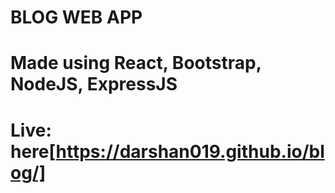 # BLOG WEB APP

# Made using React, Bootstrap, NodeJS, ExpressJS

# Live: here[https://darshan019.github.io/blog/]
